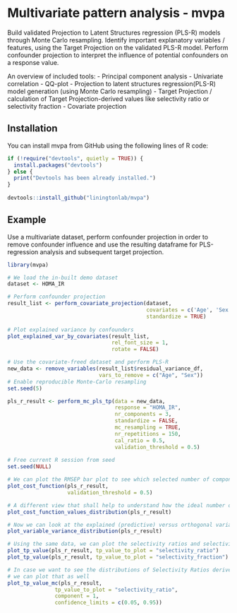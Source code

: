 
<!-- README.md is generated from README.Rmd. Please edit that file -->

# Multivariate pattern analysis - mvpa

Build validated Projection to Latent Structures regression (PLS-R)
models through Monte Carlo resampling. Identify important explanatory
variables / features, using the Target Projection on the validated PLS-R
model. Perform confounder projection to interpret the influence of
potential confounders on a response value.

An overview of included tools: - Principal component analysis -
Univariate correlation - QQ-plot - Projection to latent structures
regression(PLS-R) model generation (using Monte Carlo resampling) -
Target Projection / calculation of Target Projection-derived values like
selectivity ratio or selectivity fraction - Covariate projection

## Installation

You can install mvpa from GitHub using the following lines of R code:

``` r
if (!require("devtools", quietly = TRUE)) {
  install.packages("devtools") 
} else {
  print("Devtools has been already installed.")
}
    
devtools::install_github("liningtonlab/mvpa")
```

## Example

Use a multivariate dataset, perform confounder projection in order to
remove confounder influence and use the resulting dataframe for
PLS-regression analysis and subsequent target projection.

``` r
library(mvpa)

# We load the in-built demo dataset
dataset <- HOMA_IR

# Perform confounder projection
result_list <- perform_covariate_projection(dataset,
                                            covariates = c('Age', 'Sex'),
                                            standardize = TRUE)
                                    
# Plot explained variance by confounders
plot_explained_var_by_covariates(result_list,
                                 rel_font_size = 1,
                                 rotate = FALSE)

# Use the covariate-freed dataset and perform PLS-R
new_data <- remove_variables(result_list$residual_variance_df,
                             vars_to_remove = c("Age", "Sex"))
# Enable reproducible Monte-Carlo resampling
set.seed(5)

pls_r_result <- perform_mc_pls_tp(data = new_data,
                                  response = "HOMA_IR",
                                  nr_components = 3,
                                  standardize = FALSE,
                                  mc_resampling = TRUE,
                                  nr_repetitions = 150,
                                  cal_ratio = 0.5,
                                  validation_threshold = 0.5)
                                 
# Free current R session from seed                                 
set.seed(NULL)

# We can plot the RMSEP bar plot to see which selected number of components performed the best
plot_cost_function(pls_r_result,
                   validation_threshold = 0.5)

# A different view that shall help to understand how the ideal number of components has been selected
plot_cost_function_values_distribution(pls_r_result)

# Now we can look at the explained (predictive) versus orthogonal variance per variable
plot_variable_variance_distribution(pls_r_result)

# Using the same data, we can plot the selectivity ratios and selectivity fractions
plot_tp_value(pls_r_result, tp_value_to_plot = "selectivity_ratio")
plot_tp_value(pls_r_result, tp_value_to_plot = "selectivity_fraction")

# In case we want to see the distributions of Selectivity Ratios derived from the repeated sampling,
# we can plot that as well
plot_tp_value_mc(pls_r_result,
               tp_value_to_plot = "selectivity_ratio",
               component = 1,
               confidence_limits = c(0.05, 0.95))
```
